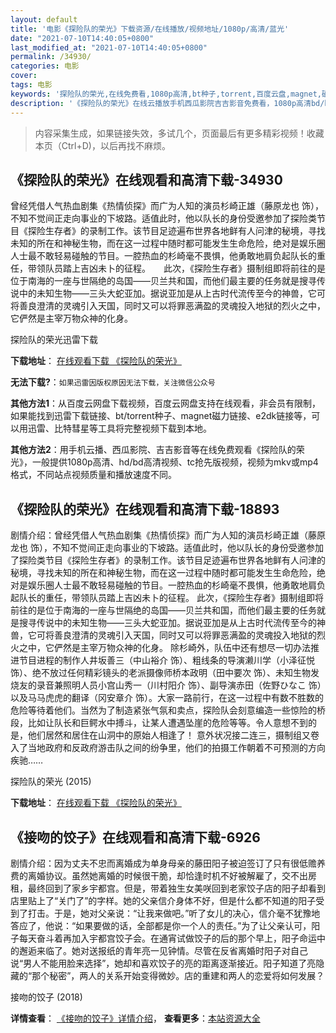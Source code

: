 ```yaml
---
layout: default
title: '电影《探险队的荣光》下载资源/在线播放/视频地址/1080p/高清/蓝光'
date: "2021-07-10T14:40:05+0800"
last_modified_at: "2021-07-10T14:40:05+0800"
permalink: /34930/
categories: 电影
cover:
tags: 电影
keywords: '探险队的荣光,在线免费看,1080p高清,bt种子,torrent,百度云盘,magnet,磁力链,迅雷下载资源'
description: '《探险队的荣光》在线云播放手机西瓜影院吉吉影音免费看，1080p高清bd/hd未删减完整版和tc抢先枪版，mkv/mp4格式，附带bt/torrent种子、magnet/磁力链、百度云盘、网盘资源迅雷下载链接'
---
```


>内容采集生成，如果链接失效，多试几个，页面最后有更多精彩视频！收藏本页（Ctrl+D)，以后再找不麻烦。


## 《探险队的荣光》在线观看和高清下载-34930

曾经凭借人气热血剧集《热情侦探》而广为人知的演员杉崎正雄（藤原龙也 饰），不知不觉间正走向事业的下坡路。适值此时，他以队长的身份受邀参加了探险类节目《探险生存者》的录制工作。该节目足迹遍布世界各地鲜有人问津的秘境，寻找未知的所在和神秘生物，而在这一过程中随时都可能发生生命危险，绝对是娱乐圈人士最不敢轻易碰触的节目。一腔热血的杉崎毫不畏惧，他勇敢地肩负起队长的重任，带领队员踏上吉凶未卜的征程。　　此次，《探险生存者》摄制组即将前往的是位于南海的一座与世隔绝的岛国——贝兰共和国，而他们最主要的任务就是搜寻传说中的未知生物&mdash;—三头大蛇亚加。据说亚加是从上古时代流传至今的神兽，它可将善良澄清的灵魂引入天国，同时又可以将罪恶满盈的灵魂投入地狱的烈火之中，它俨然是主宰万物众神的化身。


探险队的荣光迅雷下载

**下载地址**： [在线观看下载 《探险队的荣光》](https://www.993dy.com//vod-detail-id-14013.html) 


**无法下载?**：`如果迅雷因版权原因无法下载，关注微信公众号 `

**其他方法1**：从百度云网盘下载视频，百度云网盘支持在线观看，非会员有限制，如果能找到迅雷下载链接、bt/torrent种子、magnet磁力链接、e2dk链接等，可以用迅雷、比特彗星等工具将完整视频下载到本地。

**其他方法2**：用手机云播、西瓜影院、吉吉影音等在线免费观看《探险队的荣光》，一般提供1080p高清、hd/bd高清视频、tc抢先版视频，视频为mkv或mp4格式，不同站点视频质量和播放速度不同。


## 《探险队的荣光》在线观看和高清下载-18893

剧情介绍：曾经凭借人气热血剧集《热情侦探》而广为人知的演员杉崎正雄（藤原龙也 饰），不知不觉间正走向事业的下坡路。适值此时，他以队长的身份受邀参加了探险类节目《探险生存者》的录制工作。该节目足迹遍布世界各地鲜有人问津的秘境，寻找未知的所在和神秘生物，而在这一过程中随时都可能发生生命危险，绝对是娱乐圈人士最不敢轻易碰触的节目。一腔热血的杉崎毫不畏惧，他勇敢地肩负起队长的重任，带领队员踏上吉凶未卜的征程。   此次，《探险生存者》摄制组即将前往的是位于南海的一座与世隔绝的岛国——贝兰共和国，而他们最主要的任务就是搜寻传说中的未知生物——三头大蛇亚加。据说亚加是从上古时代流传至今的神兽，它可将善良澄清的灵魂引入天国，同时又可以将罪恶满盈的灵魂投入地狱的烈火之中，它俨然是主宰万物众神的化身。   除杉崎外，队伍中还有想尽一切办法推进节目进程的制作人井坂善三（中山裕介 饰）、粗线条的导演濑川学（小泽征悦 饰）、绝不放过任何精彩镜头的老派摄像师桥本政明（田中要次 饰）、未知生物发烧友的录音兼照明人员小宫山秀一（川村阳介 饰）、副导演赤田（佐野ひなこ 饰）以及马马虎虎的翻译（冈安章介 饰）。大家一路前行，在这一过程中有数不胜数的危险等待着他们。当然为了制造紧张气氛和卖点，探险队会刻意编造一些惊险的桥段，比如让队长和巨鳄水中搏斗，让某人遭遇坠崖的危险等等。令人意想不到的是，他们居然和居住在山洞中的原始人相逢了！   意外状况接二连三，摄制组又卷入了当地政府和反政府游击队之间的纷争里，他们的拍摄工作朝着不可预测的方向疾驰……


探险队的荣光 (2015)

**下载地址**： [在线观看下载 《探险队的荣光》](https://www.btbtdy.me/btdy/dy2660.html) 


## 《接吻的饺子》在线观看和高清下载-6926

剧情介绍：因为丈夫不忠而离婚成为单身母亲的藤田阳子被迫签订了只有很低赡养费的离婚协议。虽然她离婚的时候很干脆，却恰逢时机不好被解雇了，交不出房租，最终回到了家乡宇都宫。但是，带着独生女美咲回到老家饺子店的阳子却看到店里贴上了“关门了”的字样。她的父亲信介身体不好，但是什么都不知道的阳子受到了打击。于是，她对父亲说：“让我来做吧。”听了女儿的决心，信介毫不犹豫地答应了，他说：“如果要做的话，全部都是你一个人的责任。”为了让父亲认可，阳子每天奋斗着再加入宇都宫饺子会。在通宵试做饺子的后的那个早上，阳子命运中的邂逅来临了。她对送报纸的青年亮一见钟情。尽管在反省离婚时阳子对自己说“男人不能用脸来选择”，她却和喜欢饺子的亮的距离逐渐接近。阳子知道了亮隐藏的“那个秘密”，两人的关系开始变得微妙。店的重建和两人的恋爱将如何发展？


接吻的饺子 (2018)

**详情查看**： [《接吻的饺子》详情介绍](/movie/6926/)， **查看更多**：[本站资源大全](/movie/t/all/)


